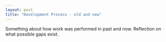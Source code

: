 ```yaml
---
layout: post
title: "Development Process - old and new"
---
```


Something about how work was performed in past and now. Reflection on what possible gaps exist.
